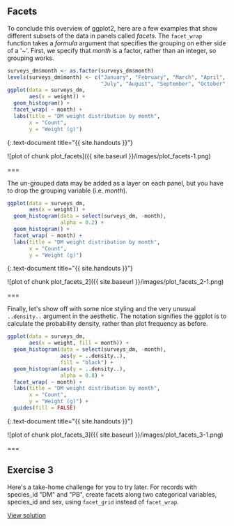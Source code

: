 ---
---

## Facets

To conclude this overview of ggplot2, here are a few examples that show different subsets of the data in panels called *facets*.
The `facet_wrap` function takes a *formula* argument that specifies the grouping on either side of a '~'. First, we specify that *month* is a factor, rather than an integer, so grouping works.


~~~r
surveys_dm$month <- as.factor(surveys_dm$month)
levels(surveys_dm$month) <- c("January", "February", "March", "April", "May", "June",
                              "July", "August", "September", "October", "November", "December")
ggplot(data = surveys_dm,
       aes(x = weight)) +
  geom_histogram() +
  facet_wrap( ~ month) +
  labs(title = "DM weight distribution by month",
       x = "Count",
       y = "Weight (g)")
~~~
{:.text-document title="{{ site.handouts }}"}

![plot of chunk plot_facets]({{ site.baseurl }}/images/plot_facets-1.png)

===

The un-grouped data may be added as a layer on each panel, but you have to drop the grouping variable (i.e. *month*).


~~~r
ggplot(data = surveys_dm,
       aes(x = weight)) +
  geom_histogram(data = select(surveys_dm, -month),
                 alpha = 0.2) +
  geom_histogram() +
  facet_wrap( ~ month) +
  labs(title = "DM weight distribution by month",
       x = "Count",
       y = "Weight (g)")
~~~
{:.text-document title="{{ site.handouts }}"}

![plot of chunk plot_facets_2]({{ site.baseurl }}/images/plot_facets_2-1.png)

===

Finally, let's show off with some nice styling and the very unusual `..density..` argument in the aesthetic. The notation signifies the ggplot is to calculate the probability density, rather than plot frequency as before.


~~~r
ggplot(data = surveys_dm,
       aes(x = weight, fill = month)) +
  geom_histogram(data = select(surveys_dm, -month),
                 aes(y = ..density..),
                 fill = "black") +
  geom_histogram(aes(y = ..density..),
                 alpha = 0.8) +
  facet_wrap( ~ month) +
  labs(title = "DM weight distribution by month",
       x = "Count",
       y = "Weight (g)") +
  guides(fill = FALSE)								 
~~~
{:.text-document title="{{ site.handouts }}"}

![plot of chunk plot_facets_3]({{ site.baseurl }}/images/plot_facets_3-1.png)

===

## Exercise 3

Here's a take-home challenge for you to try later. For records with species_id "DM" and "PB", create facets along two categorical variables, species_id and sex, using `facet_grid` instead of `facet_wrap`.

[View solution](#solution-3)
